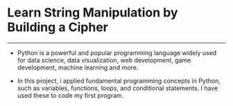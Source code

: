 # Learn String Manipulation by Building a Cipher
-------
- Python is a powerful and popular programming language widely used for data science, data visualization, web development, game development, machine learning and more.

- In this project, i applied fundamental programming concepts in Python, such as variables, functions, loops, and conditional statements. I have used these to code my first program. 
